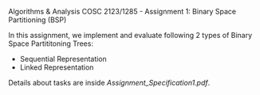 Algorithms & Analysis COSC 2123/1285 - Assignment 1: Binary Space Partitioning (BSP)

In this assignment, we implement and evaluate following 2 types of Binary Space Partititoning Trees:
- Sequential Representation
- Linked Representation

Details about tasks are inside *Assignment_Specification1.pdf*.

